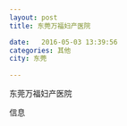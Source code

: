 ```yaml
--- 
layout: post 
title: 东莞万福妇产医院

date:   2016-05-03 13:39:56 
categories: 其他  
city: 东莞
  
--- 
```

   
东莞万福妇产医院

信息

